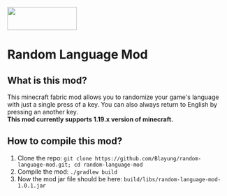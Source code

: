 <img src="https://i.imgur.com/Ol1Tcf8.png" width="159" height="53"></img>
# Random Language Mod

## What is this mod?
This minecraft fabric mod allows you to randomize your game's language with just a single press of a key. You can also always return to English by pressing an another key.  
**This mod currently supports 1.19.x version of minecraft.**

## How to compile this mod?
1. Clone the repo: `git clone https://github.com/Blayung/random-language-mod.git; cd random-language-mod`
2. Compile the mod: `./gradlew build`
3. Now the mod jar file should be here: `build/libs/random-language-mod-1.0.1.jar`
